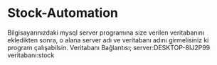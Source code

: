 # Stock-Automation
Bilgisayarınızdaki mysql server programına size verilen veritabanını ekledikten sonra, o alana server adı ve veritabanı adını  girmelisiniz ki program çalışabilsin. Veritabanı Bağlantısı; server:DESKTOP-8IJ2P99 veritabanı:stock
